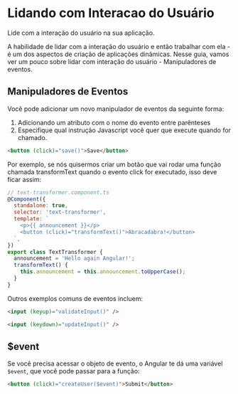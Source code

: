 # Lidando com Interacao do Usuário

Lide com a interação do usuário na sua aplicação.

A habilidade de lidar com a interação do usuário e então trabalhar com ela - é um dos aspectos de criação de aplicações dinâmicas. Nesse guia, vamos ver um pouco sobre lidar com interação do usuário - Manipuladores de eventos.


## Manipuladores de Eventos

Você pode adicionar um novo manipulador de eventos da seguinte forma:

1. Adicionando um atributo com o nome do evento entre parênteses
2. Especifique qual instrução Javascript você quer que execute quando for chamado.

```html
<button (click)="save()">Save</button>
```

Por exemplo, se nós quisermos criar um botão que vai rodar uma função chamada transformText quando o evento click for executado, isso deve ficar assim:

```js
// text-transformer.component.ts
@Component({
  standalone: true,
  selector: 'text-transformer',
  template: `
    <p>{{ announcement }}</p>
    <button (click)="transformText()">Abracadabra!</button>
  `,
})
export class TextTransformer {
  announcement = 'Hello again Angular!';
  transformText() {
    this.announcement = this.announcement.toUpperCase();
  }
}
```

Outros exemplos comuns de eventos incluem:

```html
<input (keyup)="validateInput()" />
```

```html
<input (keydown)="updateInput()" />
```

## $event

Se você precisa acessar o objeto de evento, o Angular te dá uma variável `$event`, que você pode passar para a função:

```html
<button (click)="createUser($event)">Submit</button>
```